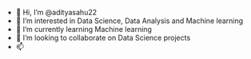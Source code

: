 - 👋 Hi, I’m @adityasahu22
- 👀 I’m interested in Data Science, Data Analysis and Machine learning
- 🌱 I’m currently learning Machine learning
- 💞️ I’m looking to collaborate on Data Science projects
- 📫 

<!---
adityasahu22/adityasahu22 is a ✨ special ✨ repository because its `README.md` (this file) appears on your GitHub profile.
You can click the Preview link to take a look at your changes.
--->
